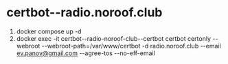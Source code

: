 # certbot--radio.noroof.club

1. docker compose up -d
2. docker exec -it certbot--radio-noroof-club--certbot certbot certonly --webroot --webroot-path=/var/www/certbot -d radio.noroof.club --email ev.panov@gmail.com --agree-tos --no-eff-email